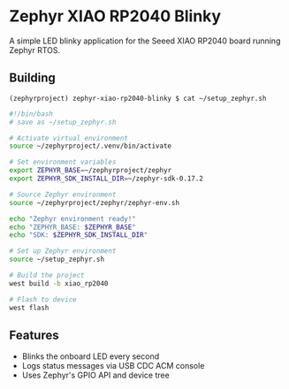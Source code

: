 # Zephyr XIAO RP2040 Blinky

A simple LED blinky application for the Seeed XIAO RP2040 board running Zephyr RTOS.

## Building
```
(zephyrproject) zephyr-xiao-rp2040-blinky $ cat ~/setup_zephyr.sh
```

```bash
#!/bin/bash
# save as ~/setup_zephyr.sh

# Activate virtual environment
source ~/zephyrproject/.venv/bin/activate

# Set environment variables
export ZEPHYR_BASE=~/zephyrproject/zephyr
export ZEPHYR_SDK_INSTALL_DIR=~/zephyr-sdk-0.17.2

# Source Zephyr environment
source ~/zephyrproject/zephyr/zephyr-env.sh

echo "Zephyr environment ready!"
echo "ZEPHYR_BASE: $ZEPHYR_BASE"
echo "SDK: $ZEPHYR_SDK_INSTALL_DIR"
```


```bash
# Set up Zephyr environment
source ~/setup_zephyr.sh

# Build the project
west build -b xiao_rp2040

# Flash to device
west flash
```

## Features

- Blinks the onboard LED every second
- Logs status messages via USB CDC ACM console
- Uses Zephyr's GPIO API and device tree
